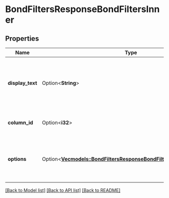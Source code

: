 # BondFiltersResponseBondFiltersInner

## Properties

Name | Type | Description | Notes
------------ | ------------- | ------------- | -------------
**display_text** | Option<**String**> | An identifier used to document returned options/values. This can be thought of as a key value. | [optional]
**column_id** | Option<**i32**> | Used for user interfaces. Internal use only. | [optional]
**options** | Option<[**Vec<models::BondFiltersResponseBondFiltersInnerOptionsInner>**](bondFiltersResponse_bondFilters_inner_options_inner.md)> | Contains all objects with values corresponding to the parent displayText key. | [optional]

[[Back to Model list]](../README.md#documentation-for-models) [[Back to API list]](../README.md#documentation-for-api-endpoints) [[Back to README]](../README.md)


